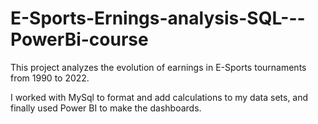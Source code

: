 # E-Sports-Ernings-analysis-SQL---PowerBi-course

This project analyzes the evolution of earnings in E-Sports tournaments from 1990 to 2022.

I worked with MySql to format and add calculations to my data sets, and finally used Power BI to make the dashboards.
